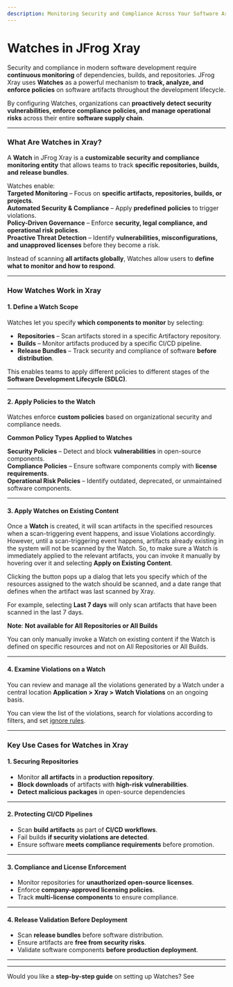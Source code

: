 ```yaml
---
description: Monitoring Security and Compliance Across Your Software Artifacts
---
```


# Watches in JFrog Xray

Security and compliance in modern software development require **continuous monitoring** of dependencies, builds, and repositories. JFrog Xray uses **Watches** as a powerful mechanism to **track, analyze, and enforce policies** on software artifacts throughout the development lifecycle.

By configuring Watches, organizations can **proactively detect security vulnerabilities, enforce compliance policies, and manage operational risks** across their entire **software supply chain**.

***

### **What Are Watches in Xray?**

A **Watch** in JFrog Xray is a **customizable security and compliance monitoring entity** that allows teams to track **specific repositories, builds, and release bundles**.

Watches enable:\
**Targeted Monitoring** – Focus on **specific artifacts, repositories, builds, or projects**.\
**Automated Security & Compliance** – Apply **predefined policies** to trigger violations.\
**Policy-Driven Governance** – Enforce **security, legal compliance, and operational risk policies**.\
**Proactive Threat Detection** – Identify **vulnerabilities, misconfigurations, and unapproved licenses** before they become a risk.

Instead of scanning **all artifacts globally**, Watches allow users to **define what to monitor and how to respond**.

***

### **How Watches Work in Xray**

#### **1. Define a Watch Scope**

Watches let you specify **which components to monitor** by selecting:

* **Repositories** – Scan artifacts stored in a specific Artifactory repository.
* **Builds** – Monitor artifacts produced by a specific CI/CD pipeline.
* **Release Bundles** – Track security and compliance of software **before distribution**.

This enables teams to apply different policies to different stages of the **Software Development Lifecycle (SDLC)**.

***

#### **2. Apply Policies to the Watch**

Watches enforce **custom policies** based on organizational security and compliance needs.

**Common Policy Types Applied to Watches**

**Security Policies** – Detect and block **vulnerabilities** in open-source components.\
**Compliance Policies** – Ensure software components comply with **license requirements**.\
**Operational Risk Policies** – Identify outdated, deprecated, or unmaintained software components.

***

#### 3. Apply Watches on Existing Content

Once a **Watch** is created, it will scan artifacts in the specified resources when a scan-triggering event happens, and issue Violations accordingly. However, until a scan-triggering event happens, artifacts already existing in the system will not be scanned by the Watch. So, to make sure a Watch is immediately applied to the relevant artifacts, you can invoke it manually by hovering over it and selecting **Apply on Existing Content**.

Clicking the button pops up a dialog that lets you specify which of the resources assigned to the watch should be scanned, and a date range that defines when the artifact was last scanned by Xray.

For example, selecting **Last 7 days** will only scan artifacts that have been scanned in the last 7 days.

**Note**: **Not available for All Repositories or All Builds**

You can only manually invoke a Watch on existing content if the Watch is defined on specific resources and not on All Repositories or All Builds.&#x20;

***

#### 4. Examine Violations on a Watch

You can review and manage all the violations generated by a Watch under a central location **Application > Xray > Watch Violations** on an ongoing basis.&#x20;

You can view the list of the violations, search for violations according to filters, and set [ignore rules](ignore-rules.md).

***

### **Key Use Cases for Watches in Xray**

#### **1. Securing Repositories**

* Monitor **all artifacts** in a **production repository**.
* **Block downloads** of artifacts with **high-risk vulnerabilities**.
* **Detect malicious packages** in open-source dependencies

***

#### **2. Protecting CI/CD Pipelines**

* Scan **build artifacts** as part of **CI/CD workflows**.
* Fail builds **if security violations are detected**.
* Ensure software **meets compliance requirements** before promotion.

***

#### **3. Compliance and License Enforcement**

* Monitor repositories for **unauthorized open-source licenses**.
* Enforce **company-approved licensing policies**.
* Track **multi-license components** to ensure compliance.

***

#### **4. Release Validation Before Deployment**

* Scan **release bundles** before software distribution.
* Ensure artifacts are **free from security risks**.
* Validate software components **before production deployment**.

***



***

Would you like a **step-by-step guide** on setting up Watches? See

